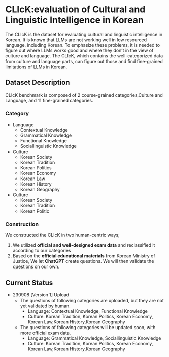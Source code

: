 # CLIcK:evaluation of Cultural and Linguistic Intelligence in Korean

The CLIcK is the dataset for evaluating cultural and linguistic intelligence in Korean. It is known that LLMs are not working well in low resourced language, including Korean. To emphasize these problems, it is needed to figure out where LLMs works good and where they don’t in the view of culture and language. The CLIcK, which contains the well-categorized data from culture and language parts, can figure out those and find fine-grained limitations of LLMs in Korean.

## **Dataset Description**

CLIcK benchmark is composed of 2 course-grained categories,Culture and Language, and 11 fine-grained categories. 

### Category

- Language
    - Contextual Knowledge
    - Grammatical Knowledge
    - Functional Knowledge
    - Sociallinguistic Knowledge
- Culture
    - Korean Society
    - Korean Tradition
    - Korean Politics
    - Korean Economy
    - Korean Law
    - Korean History
    - Korean Geography
- Culture
    - Korean Society
    - Korean Tradition
    - Korean Politic

### **Construction**

We constructed the CLIcK in two human-centric ways;

1. We utilized **official and well-designed exam data** and reclassified it according to our categories
2. Based on the **official educational materials** from Korean Ministry of Justice, We let **ChatGPT** create questions. We will then validate the questions on our own.

## Current Status

- 230908 [Version 1] Upload
    - The questions of following categories are uploaded, but they are not yet validated by human.
        - Language: Contextual Knowledge, Functional Knowledge
        - Culture: Korean Tradition, Korean Politics, Korean Economy, Korean Law,Korean History,Korean Geography
    - The questions of following categories will be updated soon, with more official exam data.
        - Language: Grammatical Knowledge, Sociallinguistic Knowledge
        - Culture: Korean Tradition, Korean Politics, Korean Economy, Korean Law,Korean History,Korean Geography
